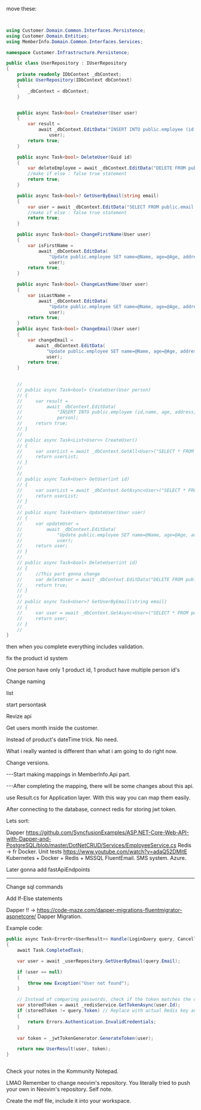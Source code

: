move these:

```csharp
 

using Customer.Domain.Common.Interfaces.Persistence;
using Customer.Domain.Entities;
using MemberInfo.Domain.Common.Interfaces.Services;

namespace Customer.Infrastructure.Persistence;

public class UserRepository : IUserRepository
{
    private readonly IDbContext _dbContext;
    public UserRepository(IDbContext dbContext)
    {
        _dbContext = dbContext;
    }


    public async Task<bool> CreateUser(User user)
    {
        var result =
            await _dbContext.EditData("INSERT INTO public.employee (id,name, age, address, mobile_number) VALUES (@Id, @Name, @Age, @Address, @MobileNumber)",
                user);
        return true; 
    }

    public async Task<bool> DeleteUser(Guid id)
    {
        var deleteEmployee = await _dbContext.EditData("DELETE FROM public.employee WHERE id=@Id", new { id });
        //make if else : false true statement
        return true;
    }

    public async Task<bool>? GetUserByEmail(string email)
    {
        var user = await _dbContext.EditData("SELECT FROM public.email WHERE email=@email", new { email });
        //make if else : false true statement
        return true;
    }

    public async Task<bool> ChangeFirstName(User user)
    {
        var isFirstName =
            await _dbContext.EditData(
                "Update public.employee SET name=@Name, age=@Age, address=@Address, mobile_number=@MobileNumber WHERE id=@Id",
                user);
        return true;
    }

    public async Task<bool> ChangeLastName(User user)
    {
        var isLastName =
            await _dbContext.EditData(
                "Update public.employee SET name=@Name, age=@Age, address=@Address, mobile_number=@MobileNumber WHERE id=@Id",
                user);
        return true;
    }
    public async Task<bool> ChangeEmail(User user)
    {
        var changeEmail =
           await _dbContext.EditData(
               "Update public.employee SET name=@Name, age=@Age, address=@Address, mobile_number=@MobileNumber WHERE id=@Id",
               user);
        return true;
    }

    
    //
    // public async Task<bool> CreateUser(User person)
    // {
    //     var result =
    //         await _dbContext.EditData(
    //             "INSERT INTO public.employee (id,name, age, address, mobile_number) VALUES (@Id, @Name, @Age, @Address, @MobileNumber)",
    //             person);
    //     return true;
    // }
    //
    // public async Task<List<User>> CreateUser()
    // {
    //     var userList = await _dbContext.GetAll<User>("SELECT * FROM public.employee", new { });
    //     return userList;
    // }
    //
    //
    // public async Task<User> GetUser(int id)
    // {
    //     var userList = await _dbContext.GetAsync<User>("SELECT * FROM public.employee where id=@id", new { id });
    //     return userList;
    // }
    //
    // public async Task<User> UpdateUser(User user)
    // {
    //     var updateUser =
    //         await _dbContext.EditData(
    //             "Update public.employee SET name=@Name, age=@Age, address=@Address, mobile_number=@MobileNumber WHERE id=@Id",
    //             user);
    //     return user;
    // }
    //
    // public async Task<bool> DeleteUser(int id)
    // {
    //     //This part gonna change
    //     var deleteUser = await _dbContext.EditData("DELETE FROM public.employee WHERE id=@Id", new { id });
    //     return true;
    // }
    //
    // public async Task<User>? GetUserByEmail(string email)
    // {
    //     var user = await _dbContext.GetAsync<User>("SELECT * FROM public.employee where email=@email", new { email });
    //     return user;
    // }
    //
}

```




then when you complete everything includes validation. 

fix the product id system

One person have only 1 product id, 
1 product have multiple person id's

Change naming


list

start persontask


Revize api


Get users month inside the customer.

Instead of product's dateTime trick. No need.

What i really wanted is different than what i am going to do right now.

Change versions.


---Start making mappings in MemberInfo.Api part.


---After completing the mapping, there will be some changes about this api.

use Result.cs for Application layer. With this way you can map them easily.


After connecting to the database, connect redis for storing jwt token.


Lets sort:

Dapper https://github.com/SyncfusionExamples/ASP.NET-Core-Web-API-with-Dapper-and-PostgreSQL/blob/master/DotNetCRUD/Services/EmployeeService.cs
Redis -> fr Docker.
Unit tests https://www.youtube.com/watch?v=adaQ52DMitE
Kubernetes + Docker + Redis +  MSSQL
FluentEmail.
SMS system.
Azure.


Later gonna add fastApiEndpoints 

-------------------

Change sql commands

Add If-Else statements


Dapper !! -> https://code-maze.com/dapper-migrations-fluentmigrator-aspnetcore/ Dapper Migration.

Example code:
```csharp
public async Task<ErrorOr<UserResult>> Handle(LoginQuery query, CancellationToken cancellationToken)
{
    await Task.CompletedTask;

    var user = await _userRepository.GetUserByEmail(query.Email);

    if (user == null)
    {
        throw new Exception("User not found");
    }

    // Instead of comparing passwords, check if the token matches the one in Redis
    var storedToken = await _redisService.GetTokenAsync(user.Id);
    if (storedToken != query.Token) // Replace with actual Redis key and value retrieval logic
    {
        return Errors.Authentication.InvalidCredentials;
    }

    var token = _jwtTokenGenerator.GenerateToken(user);

    return new UserResult(user, token);
}



```

Check your notes in the Kommunity Notepad. 

LMAO Remember to change neovim's repository. You literally tried to push your own in Neovim's repository. Self note.


Create the mdf file, include it into your workspace. 